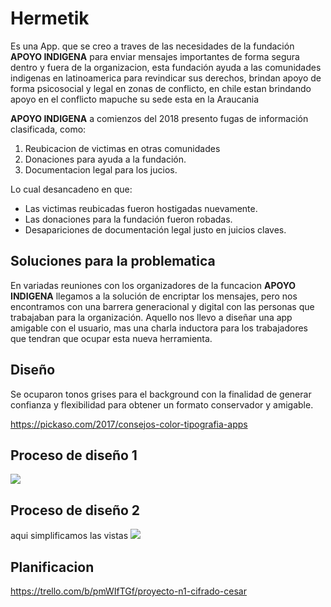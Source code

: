 # Hermetik
 
Es una App. que se creo a traves de las necesidades de la fundación **APOYO INDIGENA** para enviar mensajes importantes de forma segura dentro y fuera de la organizacion, esta fundación ayuda a las comunidades indigenas en latinoamerica para revindicar sus derechos, brindan apoyo de forma psicosocial y legal en zonas de conflicto, en chile estan brindando apoyo en el conflicto mapuche su sede esta en la Araucania

**APOYO INDIGENA** a comienzos del 2018 presento fugas de información clasificada, como: 
1. Reubicacion de victimas en otras comunidades
2. Donaciones para ayuda a la fundación.
3. Documentacion legal para los jucios. 


Lo cual desancadeno en que:
- Las victimas reubicadas fueron hostigadas nuevamente.
- Las donaciones para la fundación fueron robadas.
- Desapariciones de documentación legal justo en juicios claves.   

## Soluciones para la problematica

En variadas reuniones con los organizadores de la funcacion **APOYO INDIGENA** llegamos a la solución de encriptar los mensajes, pero nos encontramos con una barrera generacional y digital con las personas que trabajaban para la organización. Aquello nos llevo a diseñar una app amigable con el usuario, mas una charla inductora para los trabajadores que tendran que ocupar esta nueva herramienta.

## Diseño
Se ocuparon tonos grises para el background con la finalidad de generar confianza y flexibilidad para obtener un formato conservador y amigable. 

https://pickaso.com/2017/consejos-color-tipografia-apps


## Proceso de diseño 1
![](diseño1.jpeg)


## Proceso de diseño 2 
aqui simplificamos las vistas
![](diseño2.jpeg)

## Planificacion

https://trello.com/b/pmWIfTGf/proyecto-n1-cifrado-cesar


